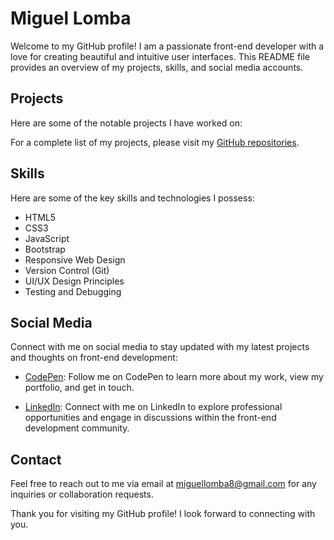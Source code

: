 # Miguel Lomba

Welcome to my GitHub profile! I am a passionate front-end developer with a love for creating beautiful and intuitive user interfaces. This README file provides an overview of my projects, skills, and social media accounts.

## Projects

Here are some of the notable projects I have worked on:

<!-- 1. **Project 1**: Description of the project, including its purpose, technologies used, and any notable achievements or challenges faced.

2. **Project 2**: Description of the project, including its purpose, technologies used, and any notable achievements or challenges faced.

3. **Project 3**: Description of the project, including its purpose, technologies used, and any notable achievements or challenges faced. -->

For a complete list of my projects, please visit my [GitHub repositories](https://github.com/miguellomba).

## Skills

Here are some of the key skills and technologies I possess:

- HTML5
- CSS3
- JavaScript
- Bootstrap
- Responsive Web Design
- Version Control (Git)
- UI/UX Design Principles
- Testing and Debugging
<!-- - Performance Optimization -->

## Social Media

Connect with me on social media to stay updated with my latest projects and thoughts on front-end development:

- [CodePen](https://codepen.io/miguellomba): Follow me on CodePen to learn more about my work, view my portfolio, and get in touch.

- [LinkedIn](https://www.linkedin.com/in/miguellomba): Connect with me on LinkedIn to explore professional opportunities and engage in discussions within the front-end development community.

<!-- - [Personal Website](https://www.your-website.com): Visit my personal website to learn more about my work, view my portfolio, and get in touch. -->

## Contact

Feel free to reach out to me via email at [miguellomba8@gmail.com](mailto:miguellomba8@gmail.com) for any inquiries or collaboration requests.

Thank you for visiting my GitHub profile! I look forward to connecting with you.

<!--### Hi there 👋 -->

<!--
**miguellomba/miguellomba** is a ✨ _special_ ✨ repository because its `README.md` (this file) appears on your GitHub profile.

Here are some ideas to get you started:

- 🔭 I’m currently working on ...
- 🌱 I’m currently learning ...
- 👯 I’m looking to collaborate on ...
- 🤔 I’m looking for help with ...
- 💬 Ask me about ...
- 📫 How to reach me: ...
- 😄 Pronouns: ...
- ⚡ Fun fact: ...
-->
